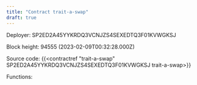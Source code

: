 ```yaml
---
title: "Contract trait-a-swap"
draft: true
---
```

Deployer: SP2ED2A45YYKRDQ3VCNJZS4SEXEDTQ3F01KVWGKSJ


 



Block height: 94555 (2023-02-09T00:32:28.000Z)

Source code: {{<contractref "trait-a-swap" SP2ED2A45YYKRDQ3VCNJZS4SEXEDTQ3F01KVWGKSJ trait-a-swap>}}

Functions:



